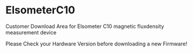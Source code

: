 # ElsometerC10
Customer Download Area for Elsometer C10 magnetic fluxdensity measurement device

Please Check your Hardware Version before downloading a new Firmware!
